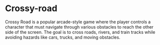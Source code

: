 # Crossy-road
Crossy Road is a popular arcade-style game where the player controls a character that must navigate through various obstacles to reach the other side of the screen. The goal is to cross roads, rivers, and train tracks while avoiding hazards like cars, trucks, and moving obstacles.
